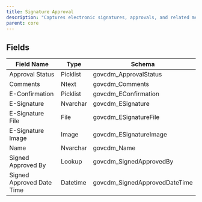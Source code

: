 ```yaml
---
title: Signature Approval
description: "Captures electronic signatures, approvals, and related metadata for government workflows and document management."
parent: core
---
```


## Fields

| Field Name                | Type      | Schema                      |
|---------------------------|-----------|-----------------------------|
| Approval Status           | Picklist  | govcdm_ApprovalStatus       |
| Comments                  | Ntext     | govcdm_Comments             |
| E-Confirmation            | Picklist  | govcdm_EConfirmation        |
| E-Signature               | Nvarchar  | govcdm_ESignature           |
| E-Signature File          | File      | govcdm_ESignatureFile       |
| E-Signature Image         | Image     | govcdm_ESignatureImage      |
| Name                      | Nvarchar  | govcdm_Name                 |
| Signed Approved By        | Lookup    | govcdm_SignedApprovedBy     |
| Signed Approved Date Time | Datetime  | govcdm_SignedApprovedDateTime|
